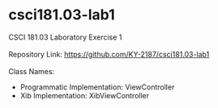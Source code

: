 # csci181.03-lab1
CSCI 181.03 Laboratory Exercise 1<br/>
<br/>
Repository Link: https://github.com/KY-2187/csci181.03-lab1<br/>
<br/>
Class Names:<br/>
* Programmatic Implementation: ViewController
* Xib Implementation: XibViewController
